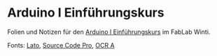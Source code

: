# Arduino I Einführungskurs

Folien und Notizen für den [Arduino I Einführungskurs](http://www.fablabwinti.ch/kurse/arduino-i-einfuehrungskurs/) im FabLab Winti.

Fonts: [Lato](https://fonts.google.com/?query=lato), [Source Code Pro](https://github.com/adobe-fonts/source-code-pro#download-the-fonts-otf-ttf-woff-woff2-eot), [OCR A](https://github.com/fritzing/fritzing-app/tree/master/resources/fonts)
